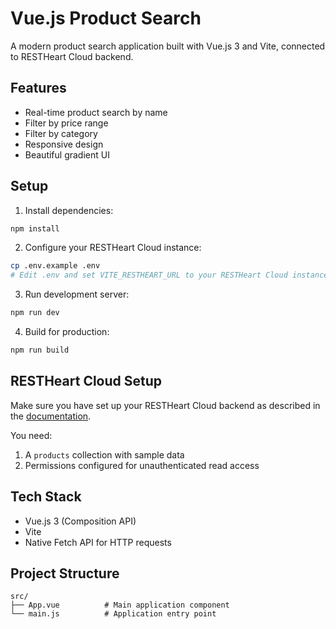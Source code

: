 # Vue.js Product Search

A modern product search application built with Vue.js 3 and Vite, connected to RESTHeart Cloud backend.

## Features

- Real-time product search by name
- Filter by price range
- Filter by category
- Responsive design
- Beautiful gradient UI

## Setup

1. Install dependencies:
```bash
npm install
```

2. Configure your RESTHeart Cloud instance:
```bash
cp .env.example .env
# Edit .env and set VITE_RESTHEART_URL to your RESTHeart Cloud instance
```

3. Run development server:
```bash
npm run dev
```

4. Build for production:
```bash
npm run build
```

## RESTHeart Cloud Setup

Make sure you have set up your RESTHeart Cloud backend as described in the [documentation](https://restheart.org/docs/cloud/examples#e-commerce-product-catalog).

You need:
1. A `products` collection with sample data
2. Permissions configured for unauthenticated read access

## Tech Stack

- Vue.js 3 (Composition API)
- Vite
- Native Fetch API for HTTP requests

## Project Structure

```
src/
├── App.vue          # Main application component
└── main.js          # Application entry point
```
